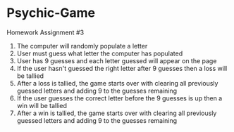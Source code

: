 # Psychic-Game
Homework Assignment #3

1. The computer will randomly populate a letter
2. User must guess what letter the computer has populated
3. User has 9 guesses and each letter guessed will appear on the page
4. If the user hasn't guessed the right letter after 9 guesses then a loss will be        tallied
5. After a loss is tallied, the game starts over with clearing all previously guessed     letters and adding 9 to the guesses remaining
6. If the user guesses the correct letter before the 9 guesses is up then a win will      be tallied
7. After a win is tallied, the game starts over with clearing all previously guessed      letters and adding 9 to the guesses remaining 



